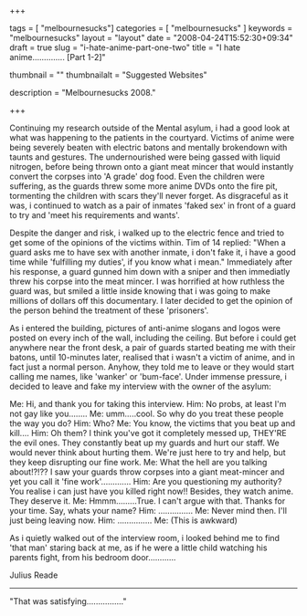 
+++

tags = [ "melbournesucks"]
categories = [ "melbournesucks" ]
keywords = "melbournesucks"
layout = "layout"
date = "2008-04-24T15:52:30+09:34"
draft = true
slug = "i-hate-anime-part-one-two"
title = "I hate anime.............. [Part 1-2]"

thumbnail = ""
thumbnailalt = "Suggested Websites"

description = "Melbournesucks 2008."

+++

Continuing my research outside of the Mental asylum, i had a good look at what was happening to the patients in the courtyard. Victims of anime were being severely beaten with electric batons and mentally brokendown with taunts and gestures. The undernourished were being gassed with liquid nitrogen, before being thrown onto a giant meat mincer that would instantly convert the corpses into 'A grade' dog food. Even the children were suffering, as the guards threw some more anime DVDs onto the fire pit, tormenting the children with scars they'll never forget. As disgraceful as it was, i continued to watch as a pair of inmates 'faked sex' in front of a guard to try and 'meet his requirements and wants'.

Despite the danger and risk, i walked up to the electric fence and tried to get some of the opinions of the victims within. Tim of 14 replied: "When a guard asks me to have sex with another inmate, i don't fake it, i have a good time while 'fulfilling my duties', if you know what i mean." Immediately after his response, a guard gunned him down with a sniper and then immediatly threw his corpse into the meat mincer. I was horrified at how ruthless the guard was, but smiled a little inside knowing that i was going to make millions of dollars off this documentary. I later decided to get the opinion of the person behind the treatment of these 'prisoners'.

As i entered the building, pictures of anti-anime slogans and logos were posted on every inch of the wall, including the ceiling. But before i could get anywhere near the front desk, a pair of guards started beating me with their batons, until 10-minutes later, realised that i wasn't a victim of anime, and in fact just a normal person. Anyhow, they told me to leave or they would start calling me names, like 'wanker' or 'bum-face'. Under immense pressure, i decided to leave and fake my interview with the owner of the asylum:

Me: Hi, and thank you for taking this interview.
Him: No probs, at least I'm not gay like you........
Me: umm.....cool. So why do you treat these people the way you do?
Him: Who?
Me: You know, the victims that you beat up and kill....
Him: Oh them? I think you've got it completely messed up, THEY'RE the evil ones. They constantly beat up my guards and hurt our staff. We would never think about hurting them. We're just here to try and help, but they keep disrupting our fine work.
Me: What the hell are you talking about!?!?? I saw your guards throw corpses into a giant meat-mincer and yet you call it 'fine work'.............
Him: Are you questioning my authority? You realise i can just have you killed right now!! Besides, they watch anime. They deserve it.
Me: Hmmm.........True. I can't argue with that. Thanks for your time. Say, whats your name?
Him: ...............
Me: Never mind then. I'll just being leaving now.
Him: ...............
Me: (This is awkward)

As i quietly walked out of the interview room, i looked behind me to find 'that man' staring back at me, as if he were a little child watching his parents fight, from his bedroom door............

Julius Reade
__________________________________________________

"That was satisfying................" 